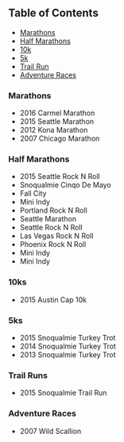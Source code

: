 ## Table of Contents

- [Marathons](#marathons)
- [Half Marathons](#half-marathons)
- [10k](#10ks)
- [5k](#5ks)
- [Trail Run](#trail-runs)
- [Adventure Races](#adventure-races)

### Marathons

- 2016 Carmel Marathon
- 2015 Seattle Marathon
- 2012 Kona Marathon
- 2007 Chicago Marathon

### Half Marathons

- 2015 Seattle Rock N Roll
- Snoqualmie Cinqo De Mayo
- Fall City 
- Mini Indy
- Portland Rock N Roll
- Seattle Marathon 
- Seattle Rock N Roll
- Las Vegas Rock N Roll
- Phoenix Rock N Roll
- Mini Indy
- Mini Indy

### 10ks

- 2015 Austin Cap 10k

### 5ks

- 2015 Snoqualmie Turkey Trot
- 2014 Snoqualmie Turkey Trot
- 2013 Snoqualmie Turkey Trot

### Trail Runs

- 2015 Snoqualmie Trail Run

### Adventure Races

- 2007 Wild Scallion